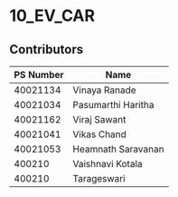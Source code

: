# 10_EV_CAR

## Contributors ##

| PS Number | Name |  
| --- | --- |
| 40021134 | Vinaya Ranade|
| 40021034 | Pasumarthi Haritha|
| 40021162 | Viraj Sawant |
| 40021041 | Vikas Chand  |
| 40021053 | Heamnath Saravanan |
| 400210 | Vaishnavi Kotala |
| 400210 | Tarageswari
